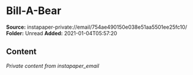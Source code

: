 # Bill-A-Bear

**Source:** instapaper-private://email/754ae490150e038e51aa5501ee25fc10/
**Folder:** Unread
**Added:** 2021-01-04T05:57:20




## Content
*Private content from instapaper_email*
